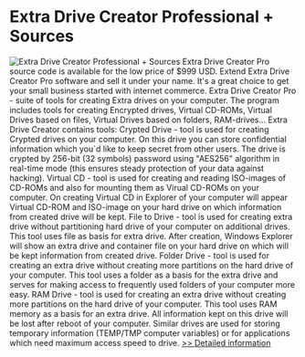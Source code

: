 # Extra Drive Creator Professional + Sources
![Extra Drive Creator Professional + Sources](https://mycommerce.akamaized.net/api/pimages/P300155137/BIG/300155137.GIF)
Extra Drive Creator Pro source code is available for the low price of $999 USD. Extend Extra Drive Creator Pro software and sell it under your name. It's a great choice to get your small business started with internet commerce. Extra Drive Creator Pro - suite of tools for creating Extra drives on your computer. The program includes tools for creating Encrypted drives, Virtual CD-ROMs, Virtual Drives based on files, Virtual Drives based on folders, RAM-drives... Extra Drive Creator contains tools: Crypted Drive - tool is used for creating Crypted drives on your computer. On this drive you can store confidential information which you`d like to keep secret from other users. The drive is crypted by 256-bit (32 symbols) password using "AES256" algorithm in real-time mode (this ensures steady protection of your data against hacking). Virtual CD - tool is used for creating and reading ISO-images of CD-ROMs and also for mounting them as Virual CD-ROMs on your computer. On creating Virtual CD in Explorer of your computer will appear Virtual CD-ROM and ISO-image on your hard drive on which information from created drive will be kept. File to Drive - tool is used for creating extra drive without partitioning hard drive of your computer on additional drives. This tool uses file as basis for extra drive. After creation, Windows Explorer will show an extra drive and container file on your hard drive on which will be kept information from created drive. Folder Drive - tool is used for creating an extra drive without creating more partitions on the hard drive of your computer. This tool uses a folder as a basis for the extra drive and serves for making access to frequently used folders of your computer more easy. RAM Drive - tool is used for creating an extra drive without creating more partitions on the hard drive of your computer. This tool uses RAM memory as a basis for an extra drive. All information kept on this drive will be lost after reboot of your computer. Similar drives are used for storing temporary information (TEMP/TMP computer variables) or for applications which need maximum access speed to drive.
[>> Detailed information](https://secure.shareit.com/shareit/product.html?productid=300155137&affiliateid=200057808)